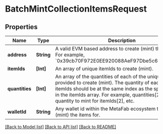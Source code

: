 # BatchMintCollectionItemsRequest

## Properties
Name | Type | Description | Notes
------------ | ------------- | ------------- | -------------
**address** | **String** | A valid EVM based address to create (mint) the items for. For example, &#x60;0x39cb70F972E0EE920088AeF97Dbe5c6251a9c25D&#x60;. | [optional] 
**itemIds** | **[Int]** | An array of unique itemIds to create (mint). | 
**quantities** | **[Int]** | An array of the quantities of each of the unique itemIds provided to create (mint). The quantity of each itemId in itemIds should be at the same index as the specific itemId in the itemIds array. For example, quantities[2] defines the quantity to mint for itemIds[2], etc. | 
**walletId** | **String** | Any wallet id within the MetaFab ecosystem to create (mint) the items for. | [optional] 

[[Back to Model list]](../README.md#documentation-for-models) [[Back to API list]](../README.md#documentation-for-api-endpoints) [[Back to README]](../README.md)


